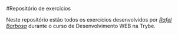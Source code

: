 #Repositório de exercícios

Neste repositório estão todos os exercícios desenvolvidos por _[Rafel Barbosa](www.linkedin.com/in/rafaeldemourabarbosa)_ durante o curso de Desenvolvimento WEB na Trybe.

